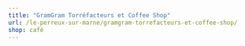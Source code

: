 ```yaml
---
title: "GramGram Torréfacteurs et Coffee Shop"
url: /le-perreux-sur-marne/gramgram-torrefacteurs-et-coffee-shop/
shop: café
---
```

